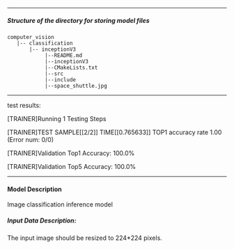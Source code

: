 
*******************************************************************************
##### Structure of the directory for storing model files
```
computer_vision
   |-- classification   
       |-- inceptionV3
            |--README.md            
            |--inceptionV3   
            |--CMakeLists.txt   
            |--src
            |--include
            |--space_shuttle.jpg
```
*******************************************************************************

  test results:

[TRAINER]Running 1 Testing Steps

[TRAINER]TEST SAMPLE[[2/2]] TIME[[0.765633]] TOP1 accuracy rate 1.00 (Error num: 0/0)

[TRAINER]Validation Top1 Accuracy: 100.0%

[TRAINER]Validation Top5 Accuracy: 100.0%


*******************************************************************************
#### Model Description

Image classification inference model


##### Input Data Description:

The input image should be resized to 224*224 pixels.



